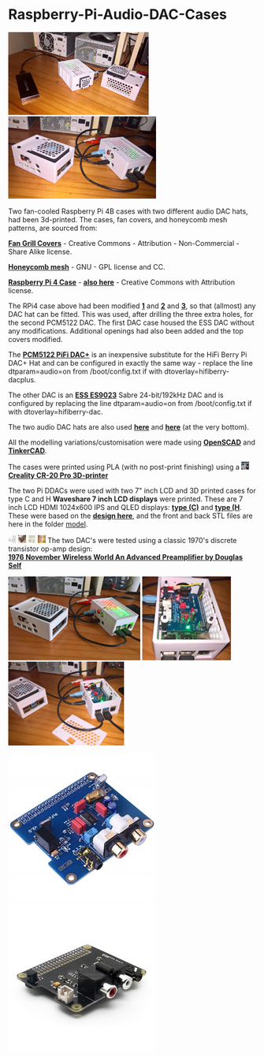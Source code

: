 # Raspberry-Pi-Audio-DAC-Cases

<p align="left">
<img src="images/case1.jpg" width="285" />  
<img src="images/case3.jpg" width="300" />   
</p>

Two fan-cooled Raspberry Pi 4B cases with two different audio DAC hats, had been 3d-printed. The cases, fan covers, and honeycomb mesh patterns, are sourced from:

[**Fan Grill Covers**](https://www.thingiverse.com/thing:2802474) - Creative Commons - Attribution - Non-Commercial - Share Alike license.

[**Honeycomb mesh**](https://www.thingiverse.com/thing:1701435) - GNU - GPL license and CC.

[**Raspberry Pi 4 Case**](https://www.thingiverse.com/thing:4859828) - [**also here**](model/Case.stl) - Creative Commons with Attribution license.

The RPi4 case above had been modified [**1**](model/Case1.stl) and [**2**](model/BlankCase.stl) and [**3**](model/BlankCase2.stl), so that (allmost) any DAC hat can be fitted. This was used, after drilling the three extra holes, for the second PCM5122 DAC. The first DAC case housed the ESS DAC without any modifications. Additional openings had also been added and the top covers modified.

The [**PCM5122 PiFi DAC+**](https://www.seeedstudio.com/Raspberry-pi-B-2B-HIFI-DAC-p-2801.html) is an inexpensive substitute for the HiFi Berry Pi DAC+ Hat and can be configured in exactly the same way - replace the line dtparam=audio=on from /boot/config.txt if with dtoverlay=hifiberry-dacplus.

The other DAC is an [**ESS ES9023**](http://www.suptronics.com/miniPCkits/x900.html) Sabre 24-bit/192kHz DAC and is configured by replacing the line dtparam=audio=on from /boot/config.txt if with dtoverlay=hifiberry-dac. 

The two audio DAC hats are also used [**here**](https://github.com/TobiasVanDyk/Teensy4-USB-Audio-DAC-and-Volume-Control) and  [**here**](https://github.com/TobiasVanDyk/Raspberry-Pi-PC-PSU-Desktop-Computer-with-a-Hard-Disk-Drive-and-Fan-and-Switch/edit/master/Readme.md) (at the very bottom).

All the modelling variations/customisation were made using [**OpenSCAD**](https://openscad.org/) and [**TinkerCAD**](https://www.tinkercad.com/).

The cases were printed using PLA (with no post-print finishing) using a <img src="images/CR-20 Pro - Unboxing and Printing Test.jpg" width="16" height="16"/> [**Creality CR-20 Pro 3D-printer**](https://www.creality3dofficial.com/products/creality-cr-20-pro-3d-printer) 

The two Pi DDACs were used with two 7" inch LCD and 3D printed cases for type C and H **Waveshare 7 inch LCD displays** were printed. These are 7 inch LCD HDMI 1024x600 IPS and QLED displays: [**type (C)**](https://www.waveshare.com/7inch-hdmi-lcd-c.htm) and [**type (H**](https://www.waveshare.com/7hp-capqled.htm). These were based on the [**design here**](https://www.thingiverse.com/thing:3743598), and the front and back STL files are here in the folder [model](/model).

<img src="DougSelf1976Preamp/DSelfPreamp.jpg" width="16" height="16"/>  <img src="DougSelf1976Preamp/DSelfPreamp1.jpg" width="16" height="16"/> <img src="DougSelf1976Preamp/pcb-layouts.jpg" width="16" height="16"/> <img src="DougSelf1976Preamp/AdvPreAmp2021Build/pcb1.jpg" width="16" height="16"/> The two DAC's were tested using a classic 1970's discrete transistor op-amp design:<br>
[**1976 November Wireless World An Advanced Preamplifier by Douglas Self**](DougSelf1976Preamp) <br>

<p align="left">
<img src="images/case2.jpg" width="268" />  
<img src="images/case4.jpg" width="180" />  
<img src="images/case5.jpg" width="235" />  
</p>

<p align="left">
<img src="images/pcm5122.jpg" width="300" />  
<img src="images/x900.jpg" width="300" />    
</p>

